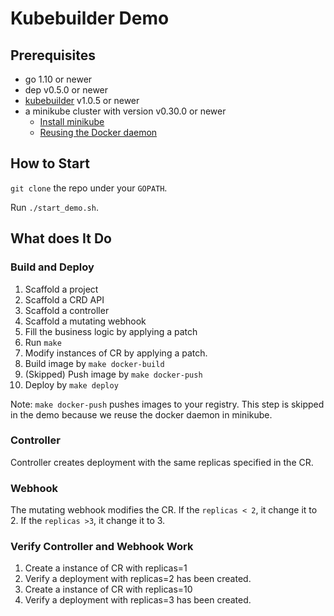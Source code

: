 # Kubebuilder Demo

## Prerequisites

- go 1.10 or newer
- dep v0.5.0 or newer
- [kubebuilder](https://github.com/kubernetes-sigs/kubebuilder#installalation) v1.0.5 or newer
- a minikube cluster with version v0.30.0 or newer
  - [Install minikube](https://kubernetes.io/docs/tasks/tools/install-minikube/)
  - [Reusing the Docker daemon](https://kubernetes.io/docs/setup/minikube/#reusing-the-docker-daemon)

## How to Start

`git clone` the repo under your `GOPATH`.

Run `./start_demo.sh`.

## What does It Do

### Build and Deploy

1) Scaffold a project
1) Scaffold a CRD API
1) Scaffold a controller
1) Scaffold a mutating webhook
1) Fill the business logic by applying a patch
1) Run `make`
1) Modify instances of CR by applying a patch.
1) Build image by `make docker-build`
1) (Skipped) Push image by `make docker-push`
1) Deploy by `make deploy`

Note: `make docker-push` pushes images to your registry.
This step is skipped in the demo because we reuse the docker daemon in minikube.

### Controller

Controller creates deployment with the same replicas specified in the CR.

### Webhook

The mutating webhook modifies the CR.
If the `replicas < 2`, it change it to 2.
If the `replicas >3`, it change it to 3.

### Verify Controller and Webhook Work

1) Create a instance of CR with replicas=1
1) Verify a deployment with replicas=2 has been created.
1) Create a instance of CR with replicas=10
1) Verify a deployment with replicas=3 has been created.
